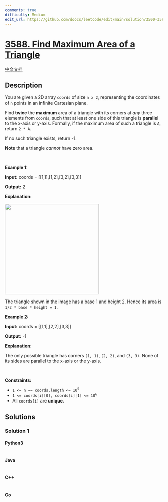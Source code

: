 ```yaml
---
comments: true
difficulty: Medium
edit_url: https://github.com/doocs/leetcode/edit/main/solution/3500-3599/3588.Find%20Maximum%20Area%20of%20a%20Triangle/README_EN.md
---
```


<!-- problem:start -->

# [3588. Find Maximum Area of a Triangle](https://leetcode.com/problems/find-maximum-area-of-a-triangle)

[中文文档](/solution/3500-3599/3588.Find%20Maximum%20Area%20of%20a%20Triangle/README.md)

## Description

<!-- description:start -->

<p>You are given a 2D array <code>coords</code> of size <code>n x 2</code>, representing the coordinates of <code>n</code> points in an infinite Cartesian plane.</p>

<p>Find <strong>twice</strong> the <strong>maximum</strong> area of a triangle with its corners at <em>any</em> three elements from <code>coords</code>, such that at least one side of this triangle is <strong>parallel</strong> to the x-axis or y-axis. Formally, if the maximum area of such a triangle is <code>A</code>, return <code>2 * A</code>.</p>

<p>If no such triangle exists, return -1.</p>

<p><strong>Note</strong> that a triangle <em>cannot</em> have zero area.</p>

<p>&nbsp;</p>
<p><strong class="example">Example 1:</strong></p>

<div class="example-block">
<p><strong>Input:</strong> <span class="example-io">coords = [[1,1],[1,2],[3,2],[3,3]]</span></p>

<p><strong>Output:</strong> <span class="example-io">2</span></p>

<p><strong>Explanation:</strong></p>

<p><img src="https://fastly.jsdelivr.net/gh/doocs/leetcode@main/solution/3500-3599/3588.Find%20Maximum%20Area%20of%20a%20Triangle/images/image-20250420010047-1.png" style="width: 300px; height: 289px;" /></p>

<p>The triangle shown in the image has a base 1 and height 2. Hence its area is <code>1/2 * base * height = 1</code>.</p>
</div>

<p><strong class="example">Example 2:</strong></p>

<div class="example-block">
<p><strong>Input:</strong> <span class="example-io">coords = [[1,1],[2,2],[3,3]]</span></p>

<p><strong>Output:</strong> <span class="example-io">-1</span></p>

<p><strong>Explanation:</strong></p>

<p>The only possible triangle has corners <code>(1, 1)</code>, <code>(2, 2)</code>, and <code>(3, 3)</code>. None of its sides are parallel to the x-axis or the y-axis.</p>
</div>

<p>&nbsp;</p>
<p><strong>Constraints:</strong></p>

<ul>
	<li><code>1 &lt;= n == coords.length &lt;= 10<sup>5</sup></code></li>
	<li><code>1 &lt;= coords[i][0], coords[i][1] &lt;= 10<sup>6</sup></code></li>
	<li>All <code>coords[i]</code> are <strong>unique</strong>.</li>
</ul>

<!-- description:end -->

## Solutions

<!-- solution:start -->

### Solution 1

<!-- tabs:start -->

#### Python3

```python

```

#### Java

```java

```

#### C++

```cpp

```

#### Go

```go

```

<!-- tabs:end -->

<!-- solution:end -->

<!-- problem:end -->
